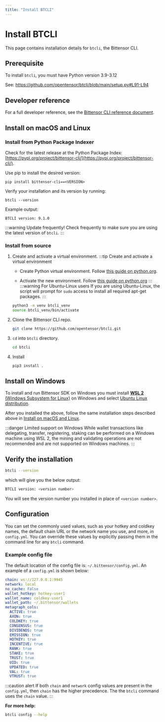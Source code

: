 ```yaml
---
title: "Install BTCLI"
---
```


# Install BTCLI

This page contains installation details for `btcli`, the Bittensor CLI.

## Prerequisite

To install `btcli`, you must have Python version 3.9-3.12

See: https://github.com/opentensor/btcli/blob/main/setup.py#L91-L94

## Developer reference

For a full developer reference, see the [Bittensor CLI reference document](../btcli.md).

## Install on macOS and Linux

### Install from Python Package Indexer 

Check for the latest release at the Python Package Index: [https://pypi.org/project/bittensor-cli/](https://pypi.org/project/bittensor-cli/).

Use pip to install the desired version:

```shell
pip install bittensor-cli==<VERSION>
```

Verify your installation and its version by running:
```shell
btcli --version
```
Example output:
```console
BTCLI version: 9.1.0
```

:::warning Update frequently!
Check frequently to make sure you are using the latest version of `btcli`.
:::


### Install from source


1. Create and activate a virtual environment.
    :::tip Create and activate a virtual environment

    - Create Python virtual environment. Follow [this guide on python.org](https://docs.python.org/3/library/venv.html#creating-virtual-environments).

    - Activate the new environment. Follow [this guide on python.org](https://docs.python.org/3/library/venv.html#how-venvs-work)
    :::
    :::warning For Ubuntu-Linux users
    If you are using Ubuntu-Linux, the script will prompt for `sudo` access to install all required apt-get packages.
    :::

    ```bash
    python3 -m venv btcli_venv
    source btcli_venv/bin/activate
    ```

2. Clone the Bittensor CLI repo.

    ```bash
    git clone https://github.com/opentensor/btcli.git
    ```

3. `cd` into `btcli` directory.

    ```bash
    cd btcli
    ```

4.  Install


    ```bash
    pip3 install .
    ```

## Install on Windows

To install and run Bittensor SDK on Windows you must install [**WSL 2** (Windows Subsystem for Linux)](https://learn.microsoft.com/en-us/windows/wsl/about) on Windows and select [Ubuntu Linux distribution](https://github.com/ubuntu/WSL/blob/main/docs/guides/install-ubuntu-wsl2.md). 

After you installed the above, follow the same installation steps described above in [Install on macOS and Linux](#install-on-macos-and-linux).

:::danger Limited support on Windows
While wallet transactions like delegating, transfer, registering, staking can be performed on a Windows machine using WSL 2, the mining and validating operations are not recommended and are not supported on Windows machines.
:::


## Verify the installation

```bash
btcli --version
```
which will give you the below output:

```bash
BTCLI version: <version number>
```
You will see the version number you installed in place of `<version number>`. 

## Configuration

You can set the commonly used values, such as your hotkey and coldkey names, the default chain URL or the network name you use, and more, in `config.yml`. You can override these values by explicitly passing them in the command line for any `btcli` command.

### Example config file

The default location of the config file is: `~/.bittensor/config.yml`. An example of a `config.yml` is shown below:

```yaml
chain: ws://127.0.0.1:9945
network: local
no_cache: False
wallet_hotkey: hotkey-user1
wallet_name: coldkey-user1
wallet_path: ~/.bittensor/wallets
metagraph_cols:
  ACTIVE: true
  AXON: true
  COLDKEY: true
  CONSENSUS: true
  DIVIDENDS: true
  EMISSION: true
  HOTKEY: true
  INCENTIVE: true
  RANK: true
  STAKE: true
  TRUST: true
  UID: true
  UPDATED: true
  VAL: true
  VTRUST: true
```

:::caution alert
If both `chain` and `network` config values are present in the `config.yml`, then `chain` has the higher precedence. The the `btcli` command uses the `chain` value.
:::

**For more help:**

```bash
btcli config --help
```
